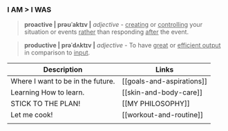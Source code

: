 ### I AM > I WAS

>**proactive | prəʊˈaktɪv |**
	*adjective*
	- <u>creating</u> or <u>controlling</u> your situation or events <u>rather</u> than responding <u>after</u> the event.

>**productive | prəˈdʌktɪv |**
	*adjective*
	- To have <u>great</u> or <u>efficient output</u> in comparison to <u>input</u>. 

| Description                       | Links                     |
| --------------------------------- | ------------------------- |
| Where I want to be in the future. | [[goals-and-aspirations]] |
| Learning How to learn.            | [[skin-and-body-care]]    |
| STICK TO THE PLAN!                | [[MY PHILOSOPHY]]         |
| Let me cook!                      | [[workout-and-routine]]   |
|                                   |                           |

